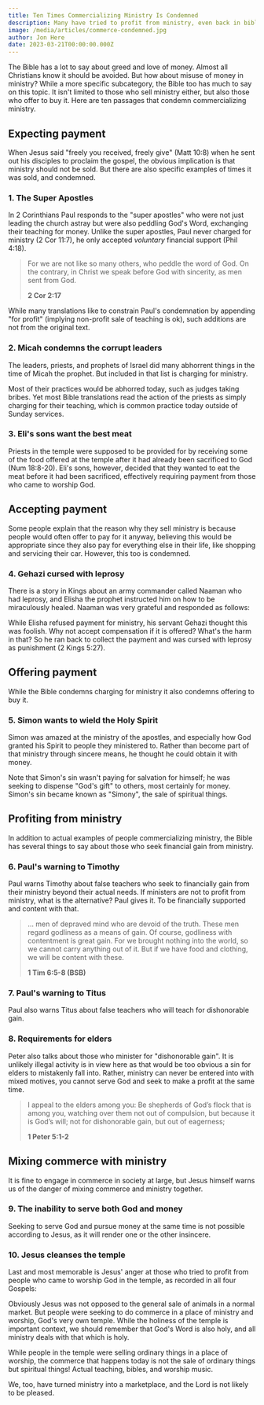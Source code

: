 ```yaml
---
title: Ten Times Commercializing Ministry Is Condemned
description: Many have tried to profit from ministry, even back in biblical times.
image: /media/articles/commerce-condemned.jpg
author: Jon Here
date: 2023-03-21T00:00:00.000Z
---
```


The Bible has a lot to say about greed and love of money. Almost all Christians know it should be avoided. But how about misuse of money in ministry? While a more specific subcategory, the Bible too has much to say on this topic. It isn't limited to those who sell ministry either, but also those who offer to buy it. Here are ten passages that condemn commercializing ministry.

## Expecting payment

When Jesus said "freely you received, freely give" (Matt 10:8) when he sent out his disciples to proclaim the gospel, the obvious implication is that ministry should not be sold. But there are also specific examples of times it was sold, and condemned.

### 1. The Super Apostles

In 2 Corinthians Paul responds to the "super apostles" who were not just leading the church astray but were also peddling God's Word, exchanging their teaching for money. Unlike the super apostles, Paul never charged for ministry (2 Cor 11:7), he only accepted _voluntary_ financial support (Phil 4:18).

> For we are not like so many others, who peddle the word of God. On the contrary, in Christ we speak before God with sincerity, as men sent from God.
>
> __2 Cor 2:17__

While many translations like to constrain Paul's condemnation by appending "for profit" (implying non-profit sale of teaching is ok), such additions are not from the original text.

<article-preview id="commercializing-gods-word"></article-preview>


### 2. Micah condemns the corrupt leaders

The leaders, priests, and prophets of Israel did many abhorrent things in the time of Micah the prophet. But included in that list is charging for ministry.

<bible-quote passage="Micah 3:11"></bible-quote>

Most of their practices would be abhorred today, such as judges taking bribes. Yet most Bible translations read the action of the priests as simply charging for their teaching, which is common practice today outside of Sunday services.

<article-preview id="selling-truth"></article-preview>

### 3. Eli's sons want the best meat

Priests in the temple were supposed to be provided for by receiving some of the food offered at the temple after it had already been sacrificed to God (Num 18:8-20). Eli's sons, however, decided that they wanted to eat the meat before it had been sacrificed, effectively requiring payment from those who came to worship God.

<bible-quote passage="1 Sam 2:15-17"></bible-quote>

## Accepting payment

Some people explain that the reason why they sell ministry is because people would often offer to pay for it anyway, believing this would be appropriate since they also pay for everything else in their life, like shopping and servicing their car. However, this too is condemned.

### 4. Gehazi cursed with leprosy

There is a story in Kings about an army commander called Naaman who had leprosy, and Elisha the prophet instructed him on how to be miraculously healed. Naaman was very grateful and responded as follows:

<bible-quote passage="2 Kings 5:15-16"></bible-quote>

While Elisha refused payment for ministry, his servant Gehazi thought this was foolish. Why not accept compensation if it is offered? What's the harm in that? So he ran back to collect the payment and was cursed with leprosy as punishment (2 Kings 5:27).

## Offering payment

While the Bible condemns charging for ministry it also condemns offering to buy it.

### 5. Simon wants to wield the Holy Spirit

Simon was amazed at the ministry of the apostles, and especially how God granted his Spirit to people they ministered to. Rather than become part of that ministry through sincere means, he thought he could obtain it with money.

<bible-quote passage="Acts 8:18-21"></bible-quote>

Note that Simon's sin wasn't paying for salvation for himself; he was seeking to dispense "God's gift" to others, most certainly for money. Simon's sin became known as "Simony", the sale of spiritual things.

<article-preview id="simony"></article-preview>

## Profiting from ministry

In addition to actual examples of people commercializing ministry, the Bible has several things to say about those who seek financial gain from ministry.

### 6. Paul's warning to Timothy

Paul warns Timothy about false teachers who seek to financially gain from their ministry beyond their actual needs. If ministers are not to profit from ministry, what is the alternative? Paul gives it. To be financially supported and content with that.

> ... men of depraved mind who are devoid of the truth. These men regard godliness as a means of gain.
Of course, godliness with contentment is great gain. For we brought nothing into the world, so we cannot carry anything out of it. But if we have food and clothing, we will be content with these.
>
> __1 Tim 6:5-8 (BSB)__

### 7. Paul's warning to Titus

Paul also warns Titus about false teachers who will teach for dishonorable gain.

<bible-quote passage="Titus 1:10-11"></bible-quote>

### 8. Requirements for elders

Peter also talks about those who minister for "dishonorable gain". It is unlikely illegal activity is in view here as that would be too obvious a sin for elders to mistakenly fall into. Rather, ministry can never be entered into with mixed motives, you cannot serve God and seek to make a profit at the same time.

> I appeal to the elders among you: Be shepherds of God’s flock that is among you, watching over them not out of compulsion, but because it is God’s will; not for dishonorable gain, but out of eagerness;
>
> __1 Peter 5:1-2__

## Mixing commerce with ministry

It is fine to engage in commerce in society at large, but Jesus himself warns us of the danger of mixing commerce and ministry together.

### 9. The inability to serve both God and money

Seeking to serve God and pursue money at the same time is not possible according to Jesus, as it will render one or the other insincere.

<bible-quote passage="Luke 16:13"></bible-quote>

### 10. Jesus cleanses the temple

Last and most memorable is Jesus' anger at those who tried to profit from people who came to worship God in the temple, as recorded in all four Gospels:

<bible-quote passage="John 2:14-16"></bible-quote>

Obviously Jesus was not opposed to the general sale of animals in a normal market. But people were seeking to do commerce in a place of ministry and worship, God's very own temple. While the holiness of the temple is important context, we should remember that God's Word is also holy, and all ministry deals with that which is holy.

While people in the temple were selling ordinary things in a place of worship, the commerce that happens today is not the sale of ordinary things but spiritual things! Actual teaching, bibles, and worship music.

<article-preview id="temple-cleansing"></article-preview>

We, too, have turned ministry into a marketplace, and the Lord is not likely to be pleased.
